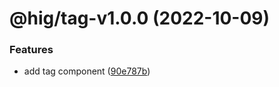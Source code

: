 # @hig/tag-v1.0.0 (2022-10-09)


### Features

* add tag component ([90e787b](https://github.com/Autodesk/hig/commit/90e787b))
